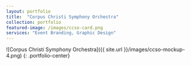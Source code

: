 ```yaml
---
layout: portfolio
title:  "Corpus Christi Symphony Orchestra"
collection: portfolio
featured-image: /images/ccso-card.png
services: "Event Branding, Graphic Design"
---
```


![Corpus Christi Symphony Orchestra]({{ site.url }}/images/ccso-mockup-4.png)
{: .portfolio-center}
